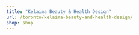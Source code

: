 ```yaml
---
title: "Kelaima Beauty & Health Design"
url: /toronto/kelaima-beauty-and-health-design/
shop: shop
---
```

